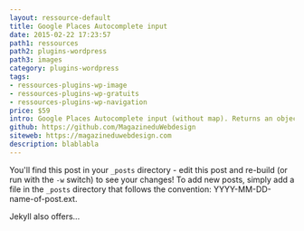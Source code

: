 ```yaml
---
layout: ressource-default
title: Google Places Autocomplete input
date: 2015-02-22 17:23:57
path1: ressources
path2: plugins-wordpress
path3: images
category: plugins-wordpress
tags:
- ressources-plugins-wp-image
- ressources-plugins-wp-gratuits
- ressources-plugins-wp-navigation
price: $59
intro: Google Places Autocomplete input (without map). Returns an object with formatted address components
github: https://github.com/MagazineduWebdesign
siteweb: https://magazineduwebdesign.com
description: blablabla
---
```


You'll find this post in your `_posts` directory - edit this post and re-build (or run with the `-w` switch) to see your changes!
To add new posts, simply add a file in the `_posts` directory that follows the convention: YYYY-MM-DD-name-of-post.ext.

Jekyll also offers...